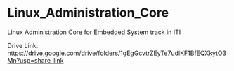 # Linux_Administration_Core
Linux Administration Core for Embedded System track in ITI


Drive Link:
https://drive.google.com/drive/folders/1gEgGcvtrZEyTe7udlKF1BfEQXkytO3Mn?usp=share_link

